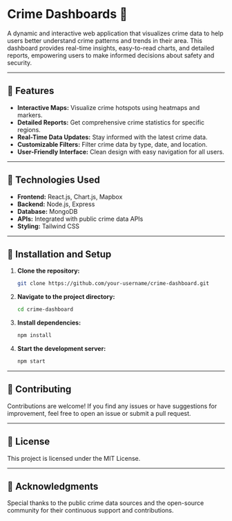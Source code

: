 # Crime Dashboards 🚨  

A dynamic and interactive web application that visualizes crime data to help users better understand crime patterns and trends in their area. This dashboard provides real-time insights, easy-to-read charts, and detailed reports, empowering users to make informed decisions about safety and security.

---

## 🌟 Features  
- **Interactive Maps:** Visualize crime hotspots using heatmaps and markers.  
- **Detailed Reports:** Get comprehensive crime statistics for specific regions.  
- **Real-Time Data Updates:** Stay informed with the latest crime data.  
- **Customizable Filters:** Filter crime data by type, date, and location.  
- **User-Friendly Interface:** Clean design with easy navigation for all users.  

---

## 🔧 Technologies Used  
- **Frontend:** React.js, Chart.js, Mapbox  
- **Backend:** Node.js, Express  
- **Database:** MongoDB  
- **APIs:** Integrated with public crime data APIs  
- **Styling:** Tailwind CSS  

---

## 🚀 Installation and Setup  

1. **Clone the repository:**  
    ```bash
    git clone https://github.com/your-username/crime-dashboard.git
    ```
2. **Navigate to the project directory:**  
    ```bash
    cd crime-dashboard
    ```
3. **Install dependencies:**  
    ```bash
    npm install
    ```
4. **Start the development server:**  
    ```bash
    npm start
    ```

---

## 🤝 Contributing  
Contributions are welcome! If you find any issues or have suggestions for improvement, feel free to open an issue or submit a pull request.  

---

## 📄 License  
This project is licensed under the MIT License.  

---

## 🙏 Acknowledgments  
Special thanks to the public crime data sources and the open-source community for their continuous support and contributions.  
